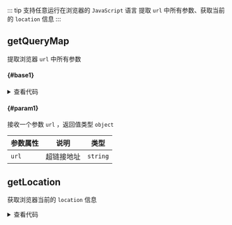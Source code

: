 <script setup>
import { useAddNumInOutlineLabel } from '../../.vitepress/utils/createElement.ts'
useAddNumInOutlineLabel(2)

import getQueryMap from './getQueryMap.vue'
import getLocation from './getLocation.vue'
</script>

::: tip 支持任意运行在浏览器的 `JavaScript` 语言
提取 `url` 中所有参数、获取当前的 `location` 信息
:::

## getQueryMap

提取浏览器 `url` 中所有参数

<div class="pure-border">

#### <divider-base /> {#base1}

<getQueryMap />

<details>

<summary>查看代码</summary>

<<< @/utils/url/getQueryMap.vue

</details>

#### <divider-param /> {#param1}

接收一个参数 `url` ，返回值类型 `object`

| **参数属性** | **说明**   | **类型** |
| ------------ | ---------- | -------- |
| `url`        | 超链接地址 | `string` |

</div>

## getLocation

获取浏览器当前的 `location` 信息

<div class="pure-border">

<getLocation />

<details>

<summary>查看代码</summary>

<<< @/utils/url/getLocation.vue

</details>

</div>
